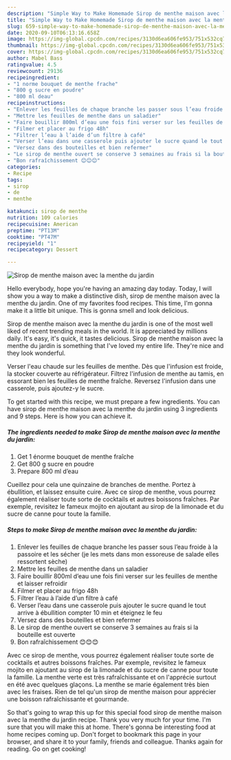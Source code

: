 ```yaml
---
description: "Simple Way to Make Homemade Sirop de menthe maison avec la menthe du jardin"
title: "Simple Way to Make Homemade Sirop de menthe maison avec la menthe du jardin"
slug: 659-simple-way-to-make-homemade-sirop-de-menthe-maison-avec-la-menthe-du-jardin
date: 2020-09-10T06:13:16.658Z
image: https://img-global.cpcdn.com/recipes/3130d6ea606fe953/751x532cq70/sirop-de-menthe-maison-avec-la-menthe-du-jardin-photo-principale-de-la-recette.jpg
thumbnail: https://img-global.cpcdn.com/recipes/3130d6ea606fe953/751x532cq70/sirop-de-menthe-maison-avec-la-menthe-du-jardin-photo-principale-de-la-recette.jpg
cover: https://img-global.cpcdn.com/recipes/3130d6ea606fe953/751x532cq70/sirop-de-menthe-maison-avec-la-menthe-du-jardin-photo-principale-de-la-recette.jpg
author: Mabel Bass
ratingvalue: 4.5
reviewcount: 29136
recipeingredient:
- "1 norme bouquet de menthe frache"
- "800 g sucre en poudre"
- "800 ml deau"
recipeinstructions:
- "Enlever les feuilles de chaque branche les passer sous l’eau froide à la passoire et les sécher (je les mets dans mon essoreuse de salade elles ressortent sèche)"
- "Mettre les feuilles de menthe dans un saladier"
- "Faire bouillir 800ml d’eau une fois fini verser sur les feuilles de menthe et laisser refroidir"
- "Filmer et placer au frigo 48h"
- "Filtrer l’eau à l’aide d’un filtre à café"
- "Verser l’eau dans une casserole puis ajouter le sucre quand le tout arrive à ébullition compter 10 min et éteignez le feu"
- "Versez dans des bouteilles et bien refermer"
- "Le sirop de menthe ouvert se conserve 3 semaines au frais si la bouteille est ouverte"
- "Bon rafraîchissement 😊😊😊"
categories:
- Recipe
tags:
- sirop
- de
- menthe

katakunci: sirop de menthe 
nutrition: 109 calories
recipecuisine: American
preptime: "PT13M"
cooktime: "PT47M"
recipeyield: "1"
recipecategory: Dessert

---
```



![Sirop de menthe maison avec la menthe du jardin](https://img-global.cpcdn.com/recipes/3130d6ea606fe953/751x532cq70/sirop-de-menthe-maison-avec-la-menthe-du-jardin-photo-principale-de-la-recette.jpg)

Hello everybody, hope you're having an amazing day today. Today, I will show you a way to make a distinctive dish, sirop de menthe maison avec la menthe du jardin. One of my favorites food recipes. This time, I'm gonna make it a little bit unique. This is gonna smell and look delicious.

Sirop de menthe maison avec la menthe du jardin is one of the most well liked of recent trending meals in the world. It is appreciated by millions daily. It's easy, it's quick, it tastes delicious. Sirop de menthe maison avec la menthe du jardin is something that I've loved my entire life. They're nice and they look wonderful.

Verser l&#39;eau chaude sur les feuilles de menthe. Dès que l&#39;infusion est froide, la stocker couverte au réfrigérateur. Filtrez l&#39;infusion de menthe au tamis, en essorant bien les feuilles de menthe fraîche. Reversez l&#39;infusion dans une casserole, puis ajoutez-y le sucre.


To get started with this recipe, we must prepare a few ingredients. You can have sirop de menthe maison avec la menthe du jardin using 3 ingredients and 9 steps. Here is how you can achieve it.

<!--inarticleads1-->

##### The ingredients needed to make Sirop de menthe maison avec la menthe du jardin:

1. Get 1 énorme bouquet de menthe fraîche
1. Get 800 g sucre en poudre
1. Prepare 800 ml d’eau


Cueillez pour cela une quinzaine de branches de menthe. Portez à ébullition, et laissez ensuite cuire. Avec ce sirop de menthe, vous pourrez également réaliser toute sorte de cocktails et autres boissons fraîches. Par exemple, revisitez le fameux mojito en ajoutant au sirop de la limonade et du sucre de canne pour toute la famille. 

<!--inarticleads2-->

##### Steps to make Sirop de menthe maison avec la menthe du jardin:

1. Enlever les feuilles de chaque branche les passer sous l’eau froide à la passoire et les sécher (je les mets dans mon essoreuse de salade elles ressortent sèche)
1. Mettre les feuilles de menthe dans un saladier
1. Faire bouillir 800ml d’eau une fois fini verser sur les feuilles de menthe et laisser refroidir
1. Filmer et placer au frigo 48h
1. Filtrer l’eau à l’aide d’un filtre à café
1. Verser l’eau dans une casserole puis ajouter le sucre quand le tout arrive à ébullition compter 10 min et éteignez le feu
1. Versez dans des bouteilles et bien refermer
1. Le sirop de menthe ouvert se conserve 3 semaines au frais si la bouteille est ouverte
1. Bon rafraîchissement 😊😊😊


Avec ce sirop de menthe, vous pourrez également réaliser toute sorte de cocktails et autres boissons fraîches. Par exemple, revisitez le fameux mojito en ajoutant au sirop de la limonade et du sucre de canne pour toute la famille. La menthe verte est très rafraîchissante et on l&#39;apprécie surtout en été avec quelques glaçons. La menthe se marie également très bien avec les fraises. Rien de tel qu&#39;un sirop de menthe maison pour apprécier une boisson rafraîchissante et gourmande. 

So that's going to wrap this up for this special food sirop de menthe maison avec la menthe du jardin recipe. Thank you very much for your time. I'm sure that you will make this at home. There's gonna be interesting food at home recipes coming up. Don't forget to bookmark this page in your browser, and share it to your family, friends and colleague. Thanks again for reading. Go on get cooking!
